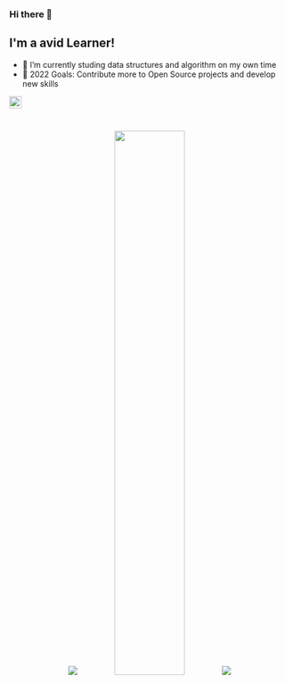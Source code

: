 ### Hi there 👋

<!--
**graciasc/graciasc** is a ✨ _special_ ✨ repository because its `README.md` (this file) appears on your GitHub profile.

Here are some ideas to get you started:

- 🔭 I’m currently working on ...
- 🌱 I’m currently learning ...
- 👯 I’m looking to collaborate on ...
- 🤔 I’m looking for help with ...
- 💬 Ask me about ...
- 📫 How to reach me: ...
- 😄 Pronouns: ...
- ⚡ Fun fact: ...
-->

## I'm a avid Learner!
- 🔭 I’m currently studing data structures and algorithm on my own time
- 🥅 2022 Goals: Contribute more to Open Source projects and develop new skills

<!-- ### Connect with me: -->

[<img align="left" alt="graciasc | LinkedIn" width="22px" src="https://cdn.jsdelivr.net/npm/simple-icons@v3/icons/linkedin.svg" />][linkedin]
<br />

<br />

<p align="center">
  <img src ="https://github-readme-streak-stats.herokuapp.com?user=graciasc&theme=gruvbox&hide_border=true&background=FFFFFF00">
  <img height="50%" width="auto" src ="https://github-readme-stats.vercel.app/api?username=graciasc&show_icons=true&count_private=true&theme=gruvbox&hide_border=true,contribs&bg_color=00000000">


 <img src ="https://github.com/graciasc/graciasc/blob/output/github-contribution-grid-snake.svg">
  </p>
<!--[![willianrod's wakatime stats](https://github-readme-stats.vercel.app/api/wakatime?username=graciasc)](https://github.com/graciasc/github-readme-stats) -->

<!-- [![Gracias's github stats](https://github-readme-stats.vercel.app/api?username=graciasc&count_private=true&show_icons=true&theme=nord)](https://github.com/graciasc/github-readme-stats) -->


<!-- LINKS -->
[linkedin]: https://linkedin.com/in/gracias-claude/
